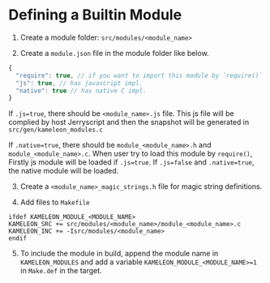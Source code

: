 Defining a Builtin Module
=========================

1. Create a module folder: `src/modules/<module_name>`

2. Create a `module.json` file in the module folder like below.

  ```js
  {
    "require": true, // if you want to import this module by `require()`
    "js": true, // has javascript impl.
    "native": true // has native C impl.
  }
  ```

  If `.js=true`, there should be `<module_name>.js` file. This js file will be complied by host Jerryscript and then the snapshot will be generated in `src/gen/kameleon_modules.c`

  If `.native=true`, there should be `module_<module_name>.h` and `module_<module_name>.c`. When user try to load this module by `require()`, Firstly js module will be loaded if `.js=true`. If `.js=false` and `.native=true`, the native module will be loaded.

3. Create a `<module_name>_magic_strings.h` file for magic string definitions.

4. Add files to `Makefile`

  ```
  ifdef KAMELEON_MODULE_<MODULE_NAME>
  KAMELEON_SRC += src/modules/<module_name>/module_<module_name>.c
  KAMELEON_INC += -Isrc/modules/<module_name>
  endif
  ```
5. To include the module in build, append the module name in `KAMELEON_MODULES` and add a variable `KAMELEON_MODULE_<MODULE_NAME>=1` in `Make.def` in the target.
